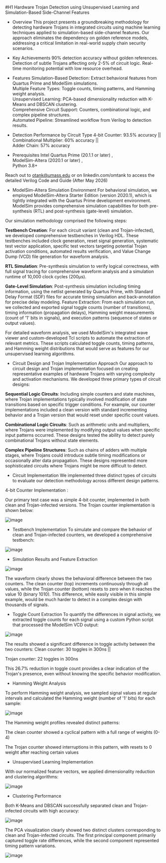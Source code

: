 #H1 Hardware Trojan Detection using Unsupervised Learning and Simulation-Based Side-Channel Features



* Overview
This project presents a groundbreaking methodology for detecting hardware Trojans in integrated circuits using machine learning techniques applied to simulation-based side-channel features. Our approach eliminates the dependency on golden reference models, addressing a critical limitation in real-world supply chain security scenarios.

* Key Achievements
90% detection accuracy without golden references.
Detection of subtle Trojans affecting only 2-5% of circuit logic.
Real-time monitoring potential with low resource overhead.

* Features
Simulation-Based Detection: Extract behavioral features from Quartus Prime and ModelSim simulations.  
Multiple Feature Types: Toggle counts, timing patterns, and Hamming weight analysis.  
Unsupervised Learning: PCA-based dimensionality reduction with K-Means and DBSCAN clustering.  
Comprehensive Circuit Support: Counters, combinational logic, and complex pipeline structures.  
Automated Pipeline: Streamlined workflow from Verilog to detection results.  

* Detection Performance by Circuit Type
4-bit Counter: 93.5% accuracy ||  
Combinational Multiplier: 60% accuracy ||  
Adder Chain: 57% accuracy  

* Prerequisites
Intel Quartus Prime (20.1.1 or later) ,  
ModelSim-Altera (2020.1 or later) ,  
Python 3.8+   


Reach out to otank@umass.edu or on linkedin.com/omtank to access the detailed Verilog Code and Guide (After May 2026)

* ModelSim-Altera Simulation Environment
For behavioral simulation, we employed ModelSim-Altera Starter Edition (version 2020.1), which is tightly integrated with the Quartus Prime development environment. ModelSim provides comprehensive simulation capabilities for both pre-synthesis (RTL) and post-synthesis (gate-level) simulation.

Our simulation methodology comprised the following steps:

**Testbench Creation**: For each circuit variant (clean and Trojan-infected), we developed comprehensive testbenches in Verilog HDL. These testbenches included clock generation, reset signal generation, systematic test vector application, specific test vectors targeting potential Trojan activation conditions, automated results verification, and Value Change Dump (VCD) file generation for waveform analysis.

**RTL Simulation**: Pre-synthesis simulation to verify logical correctness, with full signal tracing for comprehensive waveform analysis and a simulation runtime of 10,000 clock cycles (200μs).

**Gate-Level Simulation**: Post-synthesis simulation including timing information, using the netlist generated by Quartus Prime, with Standard Delay Format (SDF) files for accurate timing simulation and back-annotation for precise delay modeling.
Feature Extraction: From each simulation run, we collected and exported signal toggle counts (number of transitions), timing information (propagation delays), Hamming weight measurements (count of '1' bits in signals), and execution patterns (sequence of states or output values).

For detailed waveform analysis, we used ModelSim's integrated wave viewer and custom-developed Tcl scripts to automate the extraction of relevant metrics. These scripts calculated toggle counts, timing patterns, and Hamming weight distributions that would serve as features for our unsupervised learning algorithms.

* Circuit Design and Trojan Implementation Approach
Our approach to circuit design and Trojan implementation focused on creating representative examples of hardware Trojans with varying complexity and activation mechanisms. We developed three primary types of circuit designs:

**Sequential Logic Circuits**: Including simple counters and state machines, where Trojan implementations typically involved modification of state transitions based on specific trigger conditions. For example, our counter implementations included a clean version with standard incrementing behavior and a Trojan version that would reset under specific count values.

**Combinational Logic Circuits**: Such as arithmetic units and multipliers, where Trojans were implemented by modifying output values when specific input patterns occurred. These designs tested the ability to detect purely combinational Trojans without state elements.

**Complex Pipeline Structures**: Such as chains of adders with multiple stages, where Trojans could introduce subtle timing modifications or occasionally alter data propagation. These designs represented more sophisticated circuits where Trojans might be more difficult to detect.

* Circuit Implementation
We implemented three distinct types of circuits to evaluate our detection methodology across different design patterns.

4-bit Counter Implementation : 

Our primary test case was a simple 4-bit counter, implemented in both clean and Trojan-infected versions. The Trojan counter implementation is shown below:  

![image](https://github.com/user-attachments/assets/f0e320af-a12a-42af-afff-1f0fee9a1a09)

* Testbench Implementation
To simulate and compare the behavior of clean and Trojan-infected counters, we developed a comprehensive testbench:  

![image](https://github.com/user-attachments/assets/40d2ee67-51ab-401e-a07c-6970614b0b43)

* Simulation Results and Feature Extraction  
 
![image](https://github.com/user-attachments/assets/b517014c-407c-494d-845a-7ad2c95b3e7e)

The waveform clearly shows the behavioral difference between the two counters. The clean counter (top) increments continuously through all values, while the Trojan counter (bottom) resets to zero when it reaches the value 10 (binary 1010). This difference, while easily visible in this simple example, would be much harder to detect in a complex design with thousands of signals.  

* Toggle Count Extraction
To quantify the differences in signal activity, we extracted toggle counts for each signal using a custom Python script that processed the ModelSim VCD output:  

![image](https://github.com/user-attachments/assets/e4ae6ee1-6650-4b8f-ab13-def479c591f7)

The results showed a significant difference in toggle activity between the two counters:
Clean counter: 30 toggles in 300ns ||  

Trojan counter: 22 toggles in 300ns  

This 26.7% reduction in toggle count provides a clear indication of the Trojan's presence, even without knowing the specific behavior modification.  

* Hamming Weight Analysis
  
To perform Hamming weight analysis, we sampled signal values at regular intervals and calculated the Hamming weight (number of '1' bits) for each sample:  

![image](https://github.com/user-attachments/assets/520a9279-d54a-4dbe-bc57-be1a3b702647)


The Hamming weight profiles revealed distinct patterns:  

The clean counter showed a cyclical pattern with a full range of weights (0-4)  

The Trojan counter showed interruptions in this pattern, with resets to 0 weight after reaching certain values  

* Unsupervised Learning Implementation

With our normalized feature vectors, we applied dimensionality reduction and clustering algorithms:  

![image](https://github.com/user-attachments/assets/4e228c44-a2c1-4e20-8112-79dc097014d3)

* Clustering Performance
  
Both K-Means and DBSCAN successfully separated clean and Trojan-infected circuits with high accuracy:  

![image](https://github.com/user-attachments/assets/67e3205f-9005-43df-8b29-48ee761b46be)  

The PCA visualization clearly showed two distinct clusters corresponding to clean and Trojan-infected circuits. The first principal component primarily captured toggle rate differences, while the second component represented timing pattern variations.  

![image](https://github.com/user-attachments/assets/ac87c319-1ccf-4c18-8b02-137b895b5576)












